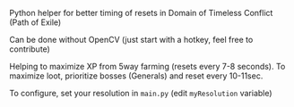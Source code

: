 Python helper for better timing of resets in Domain of Timeless Conflict (Path of Exile)

Can be done without OpenCV (just start with a hotkey, feel free to contribute)

Helping to maximize XP from 5way farming (resets every 7-8 seconds).
To maximize loot, prioritize bosses (Generals) and reset every 10-11sec.

To configure, set your resolution in `main.py` (edit `myResolution` variable)
